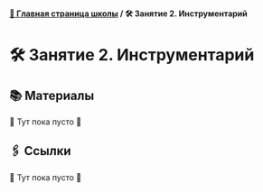 **[🏫 Главная страница школы](../../README.md) / 🛠 Занятие 2. Инструментарий**

# 🛠 Занятие 2. Инструментарий

## 📚 Материалы

👻 Тут пока пусто 👻

## 🖇️ Ссылки

👻 Тут пока пусто 👻
